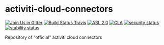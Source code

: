# activiti-cloud-connectors

[![Join Us in Gitter](https://badges.gitter.im/Activiti/Activiti7.svg)](https://gitter.im/Activiti/Activiti7?utm_source=badge&utm_medium=badge&utm_campaign=pr-badge&utm_content=badge)
[![Build Status Travis](https://travis-ci.com/Activiti/activiti-cloud-connectors.svg?branch=master)](https://travis-ci.com/Activiti/activiti-cloud-connectors)
[![ASL 2.0](https://img.shields.io/hexpm/l/plug.svg)](https://github.com/Activiti/activiti-cloud-connectors/blob/master/LICENSE.txt)
[![CLA](https://cla-assistant.io/readme/badge/Activiti/activiti-cloud-connectors)](https://cla-assistant.io/Activiti/activiti-cloud-connectors)
[![security status](https://www.meterian.com/badge/gh/Activiti/activiti-cloud-connectors/security)](https://www.meterian.com/report/gh/Activiti/activiti-cloud-connectors)
[![stability status](https://www.meterian.com/badge/gh/Activiti/activiti-cloud-connectors/stability)](https://www.meterian.com/report/gh/Activiti/activiti-cloud-connectors)

Repository of "official" activiti cloud connectors
